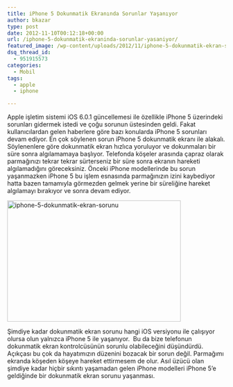 ```yaml
---
title: iPhone 5 Dokunmatik Ekranında Sorunlar Yaşanıyor
author: bkazar
type: post
date: 2012-11-10T00:12:18+00:00
url: /iphone-5-dokunmatik-ekraninda-sorunlar-yasaniyor/
featured_image: /wp-content/uploads/2012/11/iphone-5-dokunmatik-ekran-sorunu-100x100.jpg
dsq_thread_id:
  - 951915573
categories:
  - Mobil
tags:
  - apple
  - iphone

---
```

Apple işletim sistemi iOS 6.0.1 güncellemesi ile özellikle iPhone 5 üzerindeki sorunları gidermek istedi ve çoğu sorunun üstesinden geldi. Fakat kullanıcılardan gelen haberlere göre bazı konularda iPhone 5 sorunları devam ediyor. En çok söylenen sorun iPhone 5 dokunmatik ekranı ile alakalı. Söylenenlere göre dokunmatik ekran hızlıca yoruluyor ve dokunmaları bir süre sonra algılamamaya başlıyor. Telefonda köşeler arasında çapraz olarak parmağınızı tekrar tekrar sürterseniz bir süre sonra ekranın hareketi algılamadığını göreceksiniz. Önceki iPhone modellerinde bu sorun yaşanmazken iPhone 5 bu işlem esnasında parmağınızın izini kaybediyor hatta bazen tamamıyla görmezden gelmek yerine bir süreliğine hareket algılamayı bırakıyor ve sonra devam ediyor.

<img class="aligncenter size-large wp-image-9060" title="iphone-5-dokunmatik-ekran-sorunu" src="https://www.murekkep.org/wp-content/uploads/2012/11/iphone-5-dokunmatik-ekran-sorunu-400x279.jpg" alt="iphone-5-dokunmatik-ekran-sorunu" width="400" height="279" srcset="https://www.murekkep.org/wp-content/uploads/2012/11/iphone-5-dokunmatik-ekran-sorunu-400x279.jpg 400w, https://www.murekkep.org/wp-content/uploads/2012/11/iphone-5-dokunmatik-ekran-sorunu-50x34.jpg 50w, https://www.murekkep.org/wp-content/uploads/2012/11/iphone-5-dokunmatik-ekran-sorunu-178x125.jpg 178w, https://www.murekkep.org/wp-content/uploads/2012/11/iphone-5-dokunmatik-ekran-sorunu.jpg 620w" sizes="(max-width: 400px) 100vw, 400px" /> 

Şimdiye kadar dokunmatik ekran sorunu hangi iOS versiyonu ile çalışıyor olursa olun yalnızca iPhone 5 ile yaşanıyor.  Bu da bize telefonun dokunmatik ekran kontrolcüsünün sorunlu olabileceğini düşündürdü. Açıkçası bu çok da hayatımızın düzenini bozacak bir sorun değil. Parmağımı ekranda köşeden köşeye hareket ettirmesem de olur. Asıl üzücü olan şimdiye kadar hiçbir sıkıntı yaşamadan gelen iPhone modelleri iPhone 5&#8217;e geldiğinde bir dokunmatik ekran sorunu yaşanması.